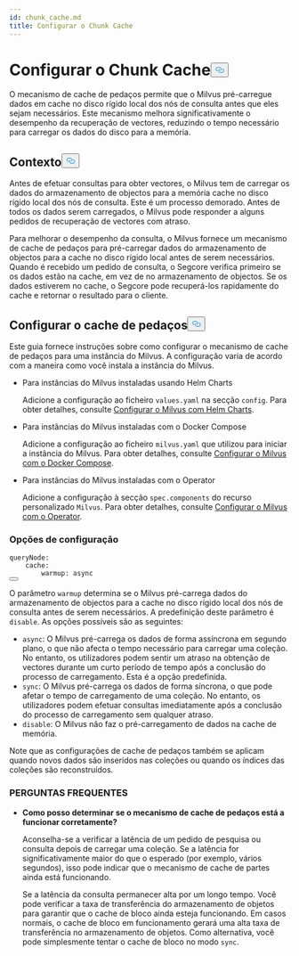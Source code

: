 ```yaml
---
id: chunk_cache.md
title: Configurar o Chunk Cache
---
```

<h1 id="Configure-Chunk-Cache" class="common-anchor-header">Configurar o Chunk Cache<button data-href="#Configure-Chunk-Cache" class="anchor-icon" translate="no">
      <svg translate="no"
        aria-hidden="true"
        focusable="false"
        height="20"
        version="1.1"
        viewBox="0 0 16 16"
        width="16"
      >
        <path
          fill="#0092E4"
          fill-rule="evenodd"
          d="M4 9h1v1H4c-1.5 0-3-1.69-3-3.5S2.55 3 4 3h4c1.45 0 3 1.69 3 3.5 0 1.41-.91 2.72-2 3.25V8.59c.58-.45 1-1.27 1-2.09C10 5.22 8.98 4 8 4H4c-.98 0-2 1.22-2 2.5S3 9 4 9zm9-3h-1v1h1c1 0 2 1.22 2 2.5S13.98 12 13 12H9c-.98 0-2-1.22-2-2.5 0-.83.42-1.64 1-2.09V6.25c-1.09.53-2 1.84-2 3.25C6 11.31 7.55 13 9 13h4c1.45 0 3-1.69 3-3.5S14.5 6 13 6z"
        ></path>
      </svg>
    </button></h1><p>O mecanismo de cache de pedaços permite que o Milvus pré-carregue dados em cache no disco rígido local dos nós de consulta antes que eles sejam necessários. Este mecanismo melhora significativamente o desempenho da recuperação de vectores, reduzindo o tempo necessário para carregar os dados do disco para a memória.</p>
<h2 id="Background" class="common-anchor-header">Contexto<button data-href="#Background" class="anchor-icon" translate="no">
      <svg translate="no"
        aria-hidden="true"
        focusable="false"
        height="20"
        version="1.1"
        viewBox="0 0 16 16"
        width="16"
      >
        <path
          fill="#0092E4"
          fill-rule="evenodd"
          d="M4 9h1v1H4c-1.5 0-3-1.69-3-3.5S2.55 3 4 3h4c1.45 0 3 1.69 3 3.5 0 1.41-.91 2.72-2 3.25V8.59c.58-.45 1-1.27 1-2.09C10 5.22 8.98 4 8 4H4c-.98 0-2 1.22-2 2.5S3 9 4 9zm9-3h-1v1h1c1 0 2 1.22 2 2.5S13.98 12 13 12H9c-.98 0-2-1.22-2-2.5 0-.83.42-1.64 1-2.09V6.25c-1.09.53-2 1.84-2 3.25C6 11.31 7.55 13 9 13h4c1.45 0 3-1.69 3-3.5S14.5 6 13 6z"
        ></path>
      </svg>
    </button></h2><p>Antes de efetuar consultas para obter vectores, o Milvus tem de carregar os dados do armazenamento de objectos para a memória cache no disco rígido local dos nós de consulta. Este é um processo demorado. Antes de todos os dados serem carregados, o Milvus pode responder a alguns pedidos de recuperação de vectores com atraso.</p>
<p>Para melhorar o desempenho da consulta, o Milvus fornece um mecanismo de cache de pedaços para pré-carregar dados do armazenamento de objectos para a cache no disco rígido local antes de serem necessários. Quando é recebido um pedido de consulta, o Segcore verifica primeiro se os dados estão na cache, em vez de no armazenamento de objectos. Se os dados estiverem no cache, o Segcore pode recuperá-los rapidamente do cache e retornar o resultado para o cliente.</p>
<h2 id="Configure-Chunk-Cache" class="common-anchor-header">Configurar o cache de pedaços<button data-href="#Configure-Chunk-Cache" class="anchor-icon" translate="no">
      <svg translate="no"
        aria-hidden="true"
        focusable="false"
        height="20"
        version="1.1"
        viewBox="0 0 16 16"
        width="16"
      >
        <path
          fill="#0092E4"
          fill-rule="evenodd"
          d="M4 9h1v1H4c-1.5 0-3-1.69-3-3.5S2.55 3 4 3h4c1.45 0 3 1.69 3 3.5 0 1.41-.91 2.72-2 3.25V8.59c.58-.45 1-1.27 1-2.09C10 5.22 8.98 4 8 4H4c-.98 0-2 1.22-2 2.5S3 9 4 9zm9-3h-1v1h1c1 0 2 1.22 2 2.5S13.98 12 13 12H9c-.98 0-2-1.22-2-2.5 0-.83.42-1.64 1-2.09V6.25c-1.09.53-2 1.84-2 3.25C6 11.31 7.55 13 9 13h4c1.45 0 3-1.69 3-3.5S14.5 6 13 6z"
        ></path>
      </svg>
    </button></h2><p>Este guia fornece instruções sobre como configurar o mecanismo de cache de pedaços para uma instância do Milvus. A configuração varia de acordo com a maneira como você instala a instância do Milvus.</p>
<ul>
<li><p>Para instâncias do Milvus instaladas usando Helm Charts</p>
<p>Adicione a configuração ao ficheiro <code translate="no">values.yaml</code> na secção <code translate="no">config</code>. Para obter detalhes, consulte <a href="/docs/pt/configure-helm.md">Configurar o Milvus com Helm Charts</a>.</p></li>
<li><p>Para instâncias do Milvus instaladas com o Docker Compose</p>
<p>Adicione a configuração ao ficheiro <code translate="no">milvus.yaml</code> que utilizou para iniciar a instância do Milvus. Para obter detalhes, consulte <a href="/docs/pt/configure-docker.md">Configurar o Milvus com o Docker Compose</a>.</p></li>
<li><p>Para instâncias do Milvus instaladas com o Operator</p>
<p>Adicione a configuração à secção <code translate="no">spec.components</code> do recurso personalizado <code translate="no">Milvus</code>. Para obter detalhes, consulte <a href="/docs/pt/configure_operator.md">Configurar o Milvus com o Operator</a>.</p></li>
</ul>
<h3 id="Configuration-options" class="common-anchor-header">Opções de configuração</h3><pre><code translate="no" class="language-yaml"><span class="hljs-attr">queryNode:</span>
    <span class="hljs-attr">cache:</span>
        <span class="hljs-attr">warmup:</span> <span class="hljs-string">async</span>
<button class="copy-code-btn"></button></code></pre>
<p>O parâmetro <code translate="no">warmup</code> determina se o Milvus pré-carrega dados do armazenamento de objectos para a cache no disco rígido local dos nós de consulta antes de serem necessários. A predefinição deste parâmetro é <code translate="no">disable</code>. As opções possíveis são as seguintes:</p>
<ul>
<li><code translate="no">async</code>: O Milvus pré-carrega os dados de forma assíncrona em segundo plano, o que não afecta o tempo necessário para carregar uma coleção. No entanto, os utilizadores podem sentir um atraso na obtenção de vectores durante um curto período de tempo após a conclusão do processo de carregamento.  Esta é a opção predefinida.</li>
<li><code translate="no">sync</code>: O Milvus pré-carrega os dados de forma síncrona, o que pode afetar o tempo de carregamento de uma coleção. No entanto, os utilizadores podem efetuar consultas imediatamente após a conclusão do processo de carregamento sem qualquer atraso.</li>
<li><code translate="no">disable</code>: O Milvus não faz o pré-carregamento de dados na cache de memória.</li>
</ul>
<p>Note que as configurações de cache de pedaços também se aplicam quando novos dados são inseridos nas coleções ou quando os índices das coleções são reconstruídos.</p>
<h3 id="FAQ" class="common-anchor-header">PERGUNTAS FREQUENTES</h3><ul>
<li><p><strong>Como posso determinar se o mecanismo de cache de pedaços está a funcionar corretamente?</strong></p>
<p>Aconselha-se a verificar a latência de um pedido de pesquisa ou consulta depois de carregar uma coleção. Se a latência for significativamente maior do que o esperado (por exemplo, vários segundos), isso pode indicar que o mecanismo de cache de partes ainda está funcionando.</p>
<p>Se a latência da consulta permanecer alta por um longo tempo. Você pode verificar a taxa de transferência do armazenamento de objetos para garantir que o cache de bloco ainda esteja funcionando. Em casos normais, o cache de bloco em funcionamento gerará uma alta taxa de transferência no armazenamento de objetos. Como alternativa, você pode simplesmente tentar o cache de bloco no modo <code translate="no">sync</code>.</p></li>
</ul>
